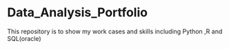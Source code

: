 # Data_Analysis_Portfolio
This repository is to show my work cases and skills including  Python ,R and SQL(oracle)
